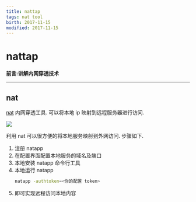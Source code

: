 ```yaml
---
title: nattap
tags: nat tool
birth: 2017-11-15
modified: 2017-11-15
---
```


# nattap

**前言:讲解内网穿透技术**

---

## nat

[nat](https://natapp.cn/) 内网穿透工具.
可以将本地 ip 映射到远程服务器进行访问.

![](/img/nat_work_flow.png)

利用 nat 可以很方便的将本地服务映射到外网访问.
步骤如下.

1. 注册 natapp
2. 在配置界面配置本地服务的域名及端口
3. 本地安装 natapp 命令行工具
4. 本地运行 natapp
   ```bash
   natapp -authtoken=<你的配置 token>
   ```
5. 即可实现远程访问本地内容
